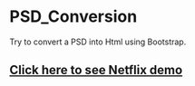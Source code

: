 # PSD_Conversion
Try to convert a PSD into Html using Bootstrap.

## [Click here to see Netflix demo](https://98arun.github.io/PSD_Conversion/)
